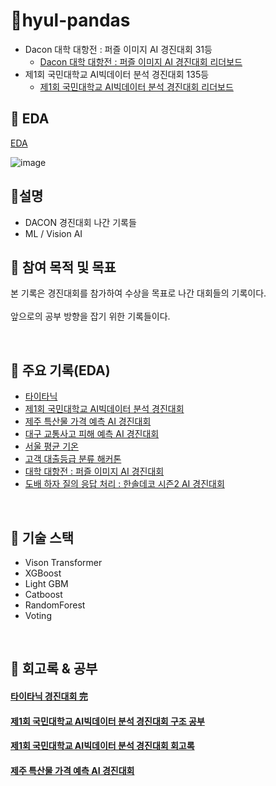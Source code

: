 
# 📒hyul-pandas
- Dacon 대학 대항전 : 퍼즐 이미지 AI 경진대회 31등
  - [Dacon 대학 대항전 : 퍼즐 이미지 AI 경진대회 리더보드](https://dacon.io/competitions/official/236207/leaderboard)
- 제1회 국민대학교 AI빅데이터 분석 경진대회 135등
  - [제1회 국민대학교 AI빅데이터 분석 경진대회 리더보드](https://dacon.io/competitions/official/236170/leaderboard)

## 📒 EDA

 [EDA](https://hyul-code.tistory.com/28)
 
![image](https://github.com/hyul77/hyul77/assets/100561170/14a7af98-719d-4d33-b132-0be3ebe394d2)



## 📒설명
- DACON 경진대회 나간 기록들
- ML / Vision AI


## 📒 참여 목적 및 목표
 본 기록은 경진대회를 참가하여 수상을 목표로 나간 대회들의 기록이다.
<br/><br/>
 앞으로의 공부 방향을 잡기 위한 기록들이다. 
 
<br/>



## 📒 주요 기록(EDA)
- [타이타닉](https://github.com/hyul77/hyul-pandas/blob/main/%ED%83%80%EC%9D%B4%ED%83%80%EB%8B%89/kaggle_FF.ipynb)
- [제1회 국민대학교 AI빅데이터 분석 경진대회](https://github.com/hyul77/hyul-pandas/blob/main/%EC%A0%9C1%ED%9A%8C%20%EA%B5%AD%EB%AF%BC%EB%8C%80%ED%95%99%EA%B5%90%20AI%EB%B9%85%EB%8D%B0%EC%9D%B4%ED%84%B0%20%EB%B6%84%EC%84%9D%20%EA%B2%BD%EC%A7%84%EB%8C%80%ED%9A%8C/EDA_Class_V3.ipynb)
- [제주 특산물 가격 예측 AI 경진대회](https://github.com/hyul77/hyul-pandas/blob/main/%EC%A0%9C%EC%A3%BC%20%ED%8A%B9%EC%82%B0%EB%AC%BC%20%EA%B0%80%EA%B2%A9%20%EC%98%88%EC%B8%A1%20AI%20%EA%B2%BD%EC%A7%84%EB%8C%80%ED%9A%8C/jeju_EDA.ipynb)
- [대구 교통사고 피해 예측 AI 경진대회](https://github.com/hyul77/hyul-pandas/blob/main/%EB%8C%80%EA%B5%AC%20%EA%B5%90%ED%86%B5%EC%82%AC%EA%B3%A0%20%ED%94%BC%ED%95%B4%20%EC%98%88%EC%B8%A1%20AI%20%EA%B2%BD%EC%A7%84%EB%8C%80%ED%9A%8C/model/EDA%EB%A7%8C.ipynb)
- [서울 평균 기온](https://github.com/hyul77/hyul-pandas/blob/main/%EC%84%9C%EC%9A%B8%20%ED%8F%89%EA%B7%A0%20%EA%B8%B0%EC%98%A8/model/EDA%EB%A7%8C.ipynb)
- [고객 대출등급 분류 해커톤](https://github.com/hyul77/hyul-pandas/blob/main/%EA%B3%A0%EA%B0%9D%20%EB%8C%80%EC%B6%9C%EB%93%B1%EA%B8%89%20%EB%B6%84%EB%A5%98%20%ED%95%B4%EC%BB%A4%ED%86%A4/hyul_EDA.ipynb)
- [대학 대항전 : 퍼즐 이미지 AI 경진대회](https://github.com/hyul77/hyul-pandas/blob/main/%EB%8C%80%ED%95%99%20%EB%8C%80%ED%95%AD%EC%A0%84%20%ED%8D%BC%EC%A6%90%20%EC%9D%B4%EB%AF%B8%EC%A7%80%20AI%20%EA%B2%BD%EC%A7%84%EB%8C%80%ED%9A%8C/puzzle.ipynb)
- [도배 하자 질의 응답 처리 : 한솔데코 시즌2 AI 경진대회](https://github.com/hyul77/hyul-pandas/blob/main/%EB%8F%84%EB%B0%B0%20%ED%95%98%EC%9E%90%20%EC%A7%88%EC%9D%98%20%EC%9D%91%EB%8B%B5%20%EC%B2%98%EB%A6%AC%20%ED%95%9C%EC%86%94%EB%8D%B0%EC%BD%94%20%EC%8B%9C%EC%A6%8C2%20AI%20%EA%B2%BD%EC%A7%84%EB%8C%80%ED%9A%8C/hyul_star.ipynb)

<br/>

## 📒 기술 스택
- Vison Transformer
- XGBoost
- Light GBM
- Catboost
- RandomForest
- Voting

<br/>

## 📒 회고록 & 공부
#### [타이타닉 경진대회 完](https://hyul-code.tistory.com/34)
#### [제1회 국민대학교 AI빅데이터 분석 경진대회 구조 공부](https://hyul-code.tistory.com/35)
#### [제1회 국민대학교 AI빅데이터 분석 경진대회 회고록](https://hyul-code.tistory.com/38)
#### [제주 특산물 가격 예측 AI 경진대회](https://hyul-code.tistory.com/43)






